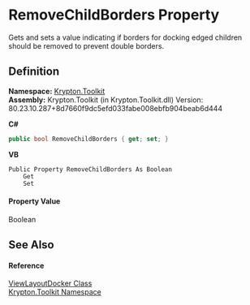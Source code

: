 # RemoveChildBorders Property


Gets and sets a value indicating if borders for docking edged children should be removed to prevent double borders.



## Definition
**Namespace:** <a href="79d2eac2-21f4-54ff-7552-b20c33c30600.md">Krypton.Toolkit</a>  
**Assembly:** Krypton.Toolkit (in Krypton.Toolkit.dll) Version: 80.23.10.287+8d7660f9dc5efd033fabe008ebfb904beab6d444

**C#**
``` C#
public bool RemoveChildBorders { get; set; }
```
**VB**
``` VB
Public Property RemoveChildBorders As Boolean
	Get
	Set
```



#### Property Value
Boolean

## See Also


#### Reference
<a href="d692b067-ecab-d4d3-b3c3-38897bc1b2c2.md">ViewLayoutDocker Class</a>  
<a href="79d2eac2-21f4-54ff-7552-b20c33c30600.md">Krypton.Toolkit Namespace</a>  
